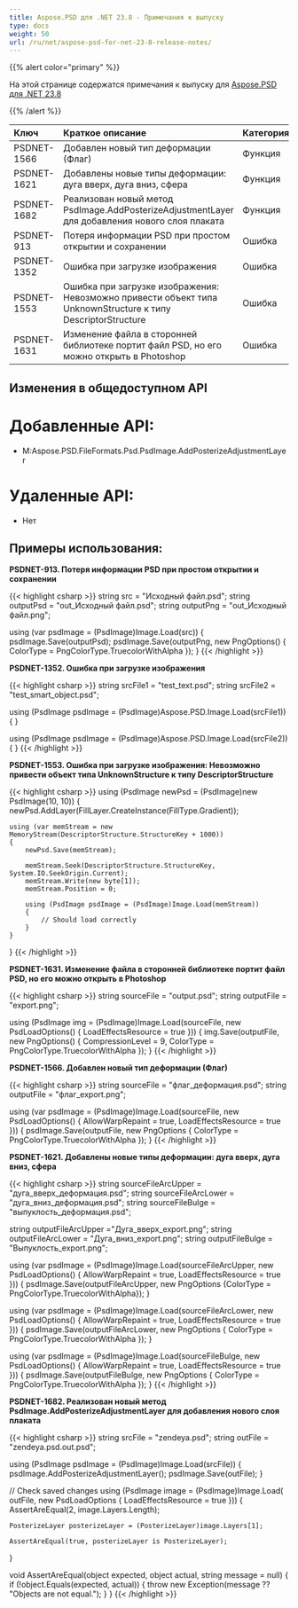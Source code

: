 ```yaml
---
title: Aspose.PSD для .NET 23.8 - Примечания к выпуску
type: docs
weight: 50
url: /ru/net/aspose-psd-for-net-23-8-release-notes/
---
```


{{% alert color="primary" %}}

На этой странице содержатся примечания к выпуску для [Aspose.PSD для .NET 23.8](https://www.nuget.org/packages/Aspose.PSD/)

{{% /alert %}}

| **Ключ**     | **Краткое описание**                                                                                                  | **Категория** |
|:------------|:-------------------------------------------------------------------------------------------------------------|:--------|
| PSDNET-1566 | Добавлен новый тип деформации (Флаг) | Функция |
| PSDNET-1621 | Добавлены новые типы деформации: дуга вверх, дуга вниз, сфера | Функция |
| PSDNET-1682 | Реализован новый метод PsdImage.AddPosterizeAdjustmentLayer для добавления нового слоя плаката| Функция |
| PSDNET-913  | Потеря информации PSD при простом открытии и сохранении | Ошибка     |
| PSDNET-1352 | Ошибка при загрузке изображения | Ошибка     |
| PSDNET-1553 | Ошибка при загрузке изображения: Невозможно привести объект типа UnknownStructure к типу DescriptorStructure| Ошибка     |
| PSDNET-1631 | Изменение файла в сторонней библиотеке портит файл PSD, но его можно открыть в Photoshop | Ошибка     |


## **Изменения в общедоступном API**
# **Добавленные API:**
- M:Aspose.PSD.FileFormats.Psd.PsdImage.AddPosterizeAdjustmentLayer


# **Удаленные API:**
- Нет


## **Примеры использования:**

**PSDNET-913. Потеря информации PSD при простом открытии и сохранении**

{{< highlight csharp >}}
string src = "Исходный файл.psd";
string outputPsd = "out_Исходный файл.psd";
string outputPng = "out_Исходный файл.png";

using (var psdImage = (PsdImage)Image.Load(src))
{
    psdImage.Save(outputPsd);
    psdImage.Save(outputPng, new PngOptions() { ColorType = PngColorType.TruecolorWithAlpha });
}
{{< /highlight >}}

**PSDNET-1352. Ошибка при загрузке изображения**

{{< highlight csharp >}}
string srcFile1 = "test_text.psd";
string srcFile2 = "test_smart_object.psd";

using (PsdImage psdImage = (PsdImage)Aspose.PSD.Image.Load(srcFile1))
{
}

using (PsdImage psdImage = (PsdImage)Aspose.PSD.Image.Load(srcFile2))
{
}
{{< /highlight >}}

**PSDNET-1553. Ошибка при загрузке изображения: Невозможно привести объект типа UnknownStructure к типу DescriptorStructure**

{{< highlight csharp >}}
using (PsdImage newPsd = (PsdImage)new PsdImage(10, 10))
{
    newPsd.AddLayer(FillLayer.CreateInstance(FillType.Gradient));

    using (var memStream = new MemoryStream(DescriptorStructure.StructureKey + 1000))
    {
        newPsd.Save(memStream);

        memStream.Seek(DescriptorStructure.StructureKey, System.IO.SeekOrigin.Current);
        memStream.Write(new byte[1]);
        memStream.Position = 0;

        using (PsdImage psdImage = (PsdImage)Image.Load(memStream))
        {
            // Should load correctly
        }
    }
}
{{< /highlight >}}

**PSDNET-1631. Изменение файла в сторонней библиотеке портит файл PSD, но его можно открыть в Photoshop**

{{< highlight csharp >}}
string sourceFile = "output.psd";
string outputFile = "export.png";

using (PsdImage img = (PsdImage)Image.Load(sourceFile, new PsdLoadOptions() { LoadEffectsResource = true }))
{
    img.Save(outputFile, new PngOptions() { CompressionLevel = 9, ColorType = PngColorType.TruecolorWithAlpha });
}
{{< /highlight >}}

**PSDNET-1566. Добавлен новый тип деформации (Флаг)**

{{< highlight csharp >}}
string sourceFile = "флаг_деформация.psd";
string outputFile = "флаг_export.png";

using (var psdImage = (PsdImage)Image.Load(sourceFile, new PsdLoadOptions() { AllowWarpRepaint = true, LoadEffectsResource = true }))
{
    psdImage.Save(outputFile, new PngOptions
    {
        ColorType = PngColorType.TruecolorWithAlpha
    });
}
{{< /highlight >}}

**PSDNET-1621. Добавлены новые типы деформации: дуга вверх, дуга вниз, сфера**

{{< highlight csharp >}}
string sourceFileArcUpper = "дуга_вверх_деформация.psd";
string sourceFileArcLower = "дуга_вниз_деформация.psd";
string sourceFileBulge =  "выпуклость_деформация.psd";

string outputFileArcUpper ="Дуга_вверх_export.png";
string outputFileArcLower = "Дуга_вниз_export.png";
string outputFileBulge = "Выпуклость_export.png";

using (var psdImage = (PsdImage)Image.Load(sourceFileArcUpper, new PsdLoadOptions() { AllowWarpRepaint = true, LoadEffectsResource = true }))
{
    psdImage.Save(outputFileArcUpper, new PngOptions {ColorType = PngColorType.TruecolorWithAlpha});
}

using (var psdImage = (PsdImage)Image.Load(sourceFileArcLower, new PsdLoadOptions() { AllowWarpRepaint = true, LoadEffectsResource = true }))
{
    psdImage.Save(outputFileArcLower, new PngOptions { ColorType = PngColorType.TruecolorWithAlpha });
}

using (var psdImage = (PsdImage)Image.Load(sourceFileBulge, new PsdLoadOptions() { AllowWarpRepaint = true, LoadEffectsResource = true }))
{
    psdImage.Save(outputFileBulge, new PngOptions { ColorType = PngColorType.TruecolorWithAlpha });
}
{{< /highlight >}}

**PSDNET-1682. Реализован новый метод PsdImage.AddPosterizeAdjustmentLayer для добавления нового слоя плаката**

{{< highlight csharp >}}
string srcFile = "zendeya.psd";
string outFile = "zendeya.psd.out.psd";

using (PsdImage psdImage = (PsdImage)Image.Load(srcFile))
{
    psdImage.AddPosterizeAdjustmentLayer();
    psdImage.Save(outFile);
}

// Check saved changes
using (PsdImage image = (PsdImage)Image.Load(
    outFile,
    new PsdLoadOptions { LoadEffectsResource = true }))
{
    AssertAreEqual(2, image.Layers.Length);

    PosterizeLayer posterizeLayer = (PosterizeLayer)image.Layers[1];

    AssertAreEqual(true, posterizeLayer is PosterizeLayer);
}

void AssertAreEqual(object expected, object actual, string message = null)
{
    if (!object.Equals(expected, actual))
    {
        throw new Exception(message ?? "Objects are not equal.");
    }
}
{{< /highlight >}}
